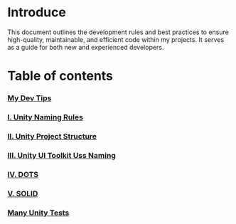 # Introduce

This document outlines the development rules and best practices to ensure high-quality, maintainable, and efficient code within my projects. It serves as a guide for both new and experienced developers.

# Table of contents

### [My Dev Tips](./TIps.md)

### [I. Unity Naming Rules](./Unity_Naming.md)

### [II. Unity Project Structure](./Unity_Project_Struture.md)

### [III. Unity UI Toolkit Uss Naming](./UI_Toolkit_Uss_Naming.md)

### [IV. DOTS](./DOTS.md)

### [V. SOLID](./SOLID.md)

### [Many Unity Tests](./Many_Test_Unity/)